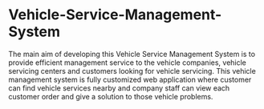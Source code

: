 # Vehicle-Service-Management-System
The main aim of developing this Vehicle Service Management System
 is to provide efficient management service to the vehicle 
 companies, vehicle servicing centers and customers looking 
 for vehicle servicing.  This vehicle management system is 
 fully customized web application where customer can find 
 vehicle services nearby and company staff can view each 
 customer order and give a solution to those vehicle problems.